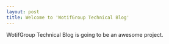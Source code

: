 ```yaml
---
layout: post
title: Welcome to 'WotifGroup Technical Blog'
---
```


WotifGroup Technical Blog is going to be an awesome project.
